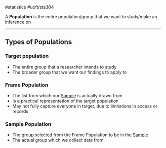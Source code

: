 #statistics #uoft/sta304 

A **Population** is the entire population/group that we want to study/make an inference on

---
## Types of Populations
### Target population
- The entire group that a researcher intends to study
- The broader group that we want our findings to apply to

### Frame Population
- The list from which our [Sample](Sample.md) is actually drawn from
- Is a practical representation of the target population
- May not fully capture everyone in target, due to limitations in access or records

### Sample Population
- The group selected from the Frame Population to be in the [Sample](Sample.md)
- The actual group which we collect data from